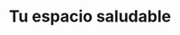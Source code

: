 ---
title: "Tu espacio saludable"
url: /talavera-de-la-reina/tu-espacio-saludable/
shop: herbolario
---